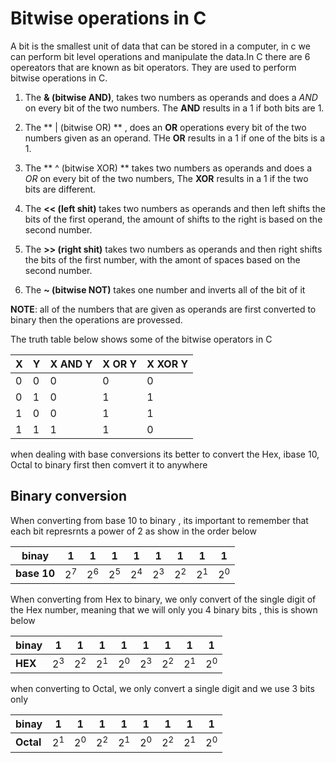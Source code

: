 # Bitwise operations in C

A bit is the smallest unit of data that can be stored in a computer, in c we can perform bit level operations and manipulate the data.In C there are 6 opereators that are known as bit operators. They are used to perform bitwise operations in C.

1. The **& (bitwise AND)**, takes two numbers as operands and does a *AND* on every bit of the two numbers. The **AND** results in a 1 if both bits are 1.

1. The ** | (bitwise OR) ** , does an **OR** operations every bit of the two numbers given as an operand. THe **OR** results in a 1 if one of the bits is a 1.

1. The ** ^ (bitwise XOR) ** takes two numbers as operands and does a *OR* on every bit of the two numbers, The **XOR** results in a 1 if the two bits are different.

1. The **<< (left shit)** takes two numbers as operands and then left shifts the bits of the first operand, the amount of shifts to the right is based on the second number.

1. The **>> (right shit)** takes two numbers as operands and then right shifts the bits of the first number, with the amont of spaces based on the second number.

1. The **~ (bitwise NOT)** takes one number and inverts all of the bit of it

**NOTE**: all of the numbers that are given as operands are first converted to binary then the operations are provessed.

The truth table below shows some of the bitwise operators in C

 X | Y | X **AND** Y | X **OR** Y | X **XOR** Y
---|---|---|---|---
0 | 0 | 0 | 0 | 0
0 | 1 | 0 | 1 | 1
1 | 0 | 0 | 1 | 1
1 | 1 | 1 | 1 | 0


when dealing with base conversions its better to convert the Hex, ibase 10, Octal to binary first then comvert it to anywhere 
## Binary conversion

When converting from base 10 to binary , its important to remember that each bit represrnts a power of 2 as show in the order below

binay | 1 | 1 | 1 | 1 | 1 | 1 | 1 | 1 |
---|---|---|---|---|---|---|---|---
**base 10** | 2<sup>7</sup> | 2<sup>6</sup> | 2<sup>5</sup> | 2<sup>4</sup> | 2<sup>3</sup> | 2<sup>2</sup> | 2<sup>1</sup> | 2<sup>0</sup>

When converting from Hex to binary, we only convert of the single digit of the Hex number, meaning that we will only you 4 binary bits , this is shown below

binay | 1 | 1 | 1 | 1 | 1 | 1 | 1 | 1 |
---|---|---|---|---|---|---|---|---
**HEX** | 2<sup>3</sup> | 2<sup>2</sup> | 2<sup>1</sup> | 2<sup>0</sup> | 2<sup>3</sup> | 2<sup>2</sup> | 2<sup>1</sup> | 2<sup>0</sup>

when converting to Octal, we only convert a single digit and we use 3 bits only 

binay | 1 | 1 | 1 | 1 | 1 | 1 | 1 | 1 |
---|---|---|---|---|---|---|---|---
**Octal** | 2<sup>1</sup> | 2<sup>0</sup> | 2<sup>2</sup> | 2<sup>1</sup> | 2<sup>0</sup> | 2<sup>2</sup> | 2<sup>1</sup> | 2<sup>0</sup>


